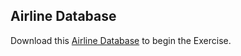 ## Airline Database
Download this [Airline Database](Data-Manipulation-Language/Airline-Database/Airline2.sql) to begin the Exercise.